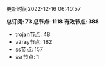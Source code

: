 更新时间2022-12-16 06:40:57

**总订阅: 73**
**总节点: 1118**
**有效节点: 388**
- trojan节点: 48
- v2ray节点: 182
- ss节点: 157
- ssr节点: 1
